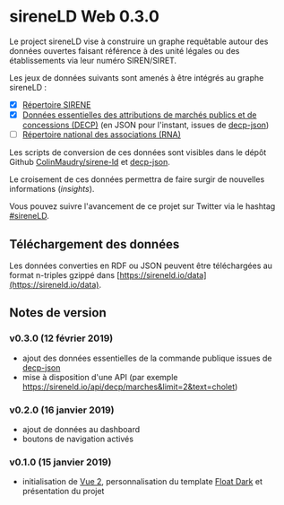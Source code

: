 # sireneLD Web 0.3.0

Le project sireneLD vise à construire un graphe requêtable autour des données ouvertes faisant référence à des unité légales ou des établissements via leur numéro SIREN/SIRET.

Les jeux de données suivants sont amenés à être intégrés au graphe sireneLD :

- [x] [Répertoire SIRENE](https://www.data.gouv.fr/fr/datasets/base-sirene-des-entreprises-et-de-leurs-etablissements-siren-siret)
- [x] [Données essentielles des attributions de marchés publics et de concessions (DECP)](https://www.data.gouv.fr/fr/datasets/donnees-essentielles-de-la-commande-publique-transmises-via-le-pes-marche/) (en JSON pour l'instant, issues de [decp-json](https://github.com/ColinMaudry/decp-json/))
- [ ] [Répertoire national des associations (RNA)](https://www.data.gouv.fr/fr/datasets/repertoire-national-des-associations/)

Les scripts de conversion de ces données sont visibles dans le dépôt Github [ColinMaudry/sirene-ld](https://github.com/ColinMaudry/sirene-ld) et [decp-json](https://github.com/ColinMaudry/decp-json/).

Le croisement de ces données permettra de faire surgir de nouvelles informations (_insights_).

Vous pouvez suivre l'avancement de ce projet sur Twitter via le hashtag [#sireneLD](https://twitter.com/hashtag/sireneLD).

## Téléchargement des données

Les données converties en RDF ou JSON peuvent être téléchargées au format n-triples gzippé dans [https://sireneld.io/data](https://sireneld.io/data).

## Notes de version

### v0.3.0 (12 février 2019)

- ajout des données essentielles de la commande publique issues de [decp-json](https://github.com/ColinMaudry/decp-json/)
- mise à disposition d'une API (par exemple https://sireneld.io/api/decp/marches&limit=2&text=cholet)

### v0.2.0 (16 janvier 2019)

- ajout de données au dashboard
- boutons de navigation activés

### v0.1.0 (15 janvier 2019)

- initialisation de [Vue 2](https://vuejs.org/), personnalisation du template [Float Dark](http://bootstraplovers.com/templates/float-admin-v1.1/dark-version/index.html) et présentation du projet
